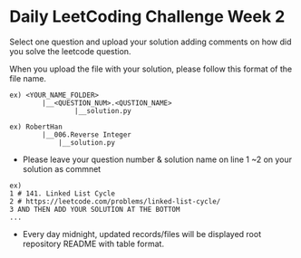 # Daily LeetCoding Challenge Week 2

Select one question and upload your solution adding comments on how did you solve the leetcode question.

When you upload the file with your solution, please follow this format of the file name.

```
ex) <YOUR_NAME_FOLDER>
        |__<QUESTION_NUM>.<QUSTION_NAME>
                |__solution.py

ex) RobertHan
        |__006.Reverse Integer
            |__solution.py
```

- Please leave your question number & solution name on line 1 ~2 on your solution as commnet

```
ex)
1 # 141. Linked List Cycle
2 # https://leetcode.com/problems/linked-list-cycle/
3 AND THEN ADD YOUR SOLUTION AT THE BOTTOM
...

```

- Every day midnight, updated records/files will be displayed root repository README with table format.
